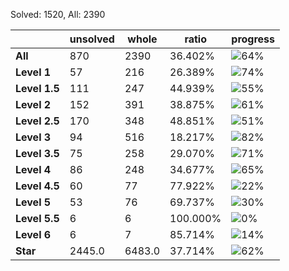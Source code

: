 Solved: 1520, All: 2390

| |unsolved|whole|ratio|progress|
|----|----|----|----|----|
|**All**| 870 | 2390 | 36.402%| ![64%](https://progress-bar.dev/64?title=All) |
|**Level 1**| 57 | 216 | 26.389%| ![74%](https://progress-bar.dev/74?title=Level+1++)|
|**Level 1.5**| 111 | 247 | 44.939%| ![55%](https://progress-bar.dev/55?title=Level+1.5)|
|**Level 2**| 152 | 391 | 38.875%| ![61%](https://progress-bar.dev/61?title=Level+2++)|
|**Level 2.5**| 170 | 348 | 48.851%| ![51%](https://progress-bar.dev/51?title=Level+2.5)|
|**Level 3**| 94 | 516 | 18.217%| ![82%](https://progress-bar.dev/82?title=Level+3++)|
|**Level 3.5**| 75 | 258 | 29.070%| ![71%](https://progress-bar.dev/71?title=Level+3.5)|
|**Level 4**| 86 | 248 | 34.677%| ![65%](https://progress-bar.dev/65?title=Level+4++)|
|**Level 4.5**| 60 | 77 | 77.922%| ![22%](https://progress-bar.dev/22?title=Level+4.5)|
|**Level 5**| 53 | 76 | 69.737%| ![30%](https://progress-bar.dev/30?title=Level+5++)|
|**Level 5.5**| 6 | 6 | 100.000%| ![0%](https://progress-bar.dev/0?title=Level+5.5)|
|**Level 6**| 6 | 7 | 85.714%| ![14%](https://progress-bar.dev/14?title=Level+6++)|
|**Star**|2445.0 | 6483.0 |37.714%| ![62%](https://progress-bar.dev/62?title=Star) |
